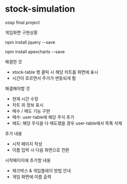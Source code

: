 # stock-simulation
ossp final project

게임화면 구현상황

npm install jquery --save

npm install apexcharts --save

해결한 것
- stock-table 행 클릭 시 해당 차트를 화면에 표시
- 시간이 흐르면서 주가가 변동되게 함

해결해야할 것
- 현재 시간 수정
- 차트 위 정보 표시
- 매수 / 매도 기능 구현
- 매수: user-table에 해당 주식 추가
- 매도: 해당 주식을 다 매도했을 경우 user-table에서 목록 삭제

추가 내용
- 시작 페이지 작성
- 이름 입력 시 다음 화면으로 전환

시작페이지에 추가할 내용
- 체크박스 & 게임플레이 방법 안내
- 게임 화면에 이름 출력